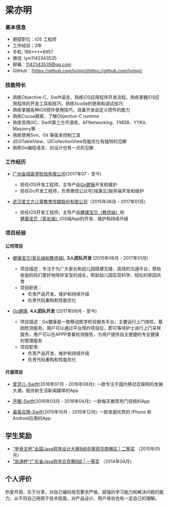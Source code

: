 # 梁亦明


### 基本信息


- 期望职位：iOS 工程师 
- 工作经验：3年
- 手机: 188****6957
- 微信: lym1142343535
- 邮箱：1142343535@qq.com
- GitHub：[https://github.com/lyimin](https://github.com/lyimin)

### 技能特长


- 熟练Objective-C、Swift语言，熟练iOS应用程序开发流程，熟练掌握iOS应用程序的开发工具和技巧，熟练Xcode的使用和调试技巧
- 熟练掌握各种iOS控件使用技巧，具备开发自定义控件的能力
- 熟练Cocoa框架，了解Objective-C runtime
- 熟练常用OC、Swift第三方开源库，AFNetworking、FMDB、YYKit、Masonry等
- 熟练使用Svn、Git 等版本控制工具
- 对UITableView、UICollectionView性能优化有独特的见解
- 熟练Go编程语言、对设计也有一点的见解

### 工作经历
- [广州金域医学检验有限公司](http://www.kingmed.com.cn/)(2017年07 - 至今)
  - 担任iOS开发工程师，主导产品[Go健康](https://itunes.apple.com/cn/app/go%E5%81%A5%E5%BA%B7/id1024346997?mt=8)开发和维护
  - 担任Go开发工程师，负责微信公众号[域康云]服务端开发和维护

- [武汉爱立方儿童教育传媒股份有限公司](http://www.alfedu.com/)（2015年06月 - 2017年01月）

  - 担任iOS开发工程师，主导产品[健康宝贝（教师端）](https://itunes.apple.com/cn/app/jian-kang-bao-bei-jiao-shi/id1028934935?mt=8)和[健康宝贝（家长端）](https://itunes.apple.com/cn/app/jian-kang-bao-bei-jia-zhang/id1014583705?mt=8)iOS端App的开发、维护和持续升级


  
### 项目经验

#### 公司项目

- [健康宝贝(家长端和教师端)](http://ek.alfedu.com/downloads_web/download.html), **3人团队开发** (2015年06月 - 2017年01月)

    - 项目描述：专注于为广大家长和幼儿园搭建无缝、高效的沟通平台，帮助爸爸妈妈们更好地陪伴宝宝的成长，帮助幼儿园实现科学、轻松的家园共育
    - 项目职责：
      - 负责产品开发、维护和持续升级
      - 负责代码重构和性能优化
      
- [Go健康](http://www.gjk365.com/), **4人团队开发** (2017年06月 - 至今)
    
    - 项目描述：Go健康是一款移动医学检验服务平台，主要运行上门体检，基因检测服务。用户可以通过平台预约项目后，即可等待护士进行上门采样服务，用户可以在APPP查看检测报告，为用户提供自主便捷的专业健康的管理服务
    - 项目职责:
      - 负责产品开发、维护和持续升级
      - 负责代码重构和性能优化
      
#### 开源项目

- [爱范儿-Swift](https://github.com/iCodeForever/ifanr)(2016年07月 - 2016年08月): 一款专注于国内移动互联网的发展大潮，服务新生活新闻媒体的App

- [开眼-Swift](https://github.com/lyimin/EyepetizerApp)(2016年03月 - 2016年04月): 一款每天推荐热门视频的App

- [最美应用-Swift](https://github.com/lyimin/beautifulApp)(2015年10月 - 2015年12月): 一款发掘优质的 iPhone 和 Android应用的App


## 学生奖励


- ["甲骨文杯"全国Java程序设计大赛B组中荣获华南赛区 | 二等奖](http://www.jingkao.net/cert/jingkaocertificates/view?certId=ek2AdjG2AycfTtwK49X) （2015年05月）
- ["凯通杯"广东省Java程序员竞赛B组 | 一等奖](http://www.jingkao.net/cert/jingkaocertificates/view?certId=AC112A0185C4337C1459D4DE0438A043) （2014年04月）

## 个人评价


热爱开源，乐于分享，对自己编码规范要求严格，超强的学习能力和解决问题的能力，从不将自己局限于技术层面，对产品设计、用户体验也有一定自己的理解。
      

